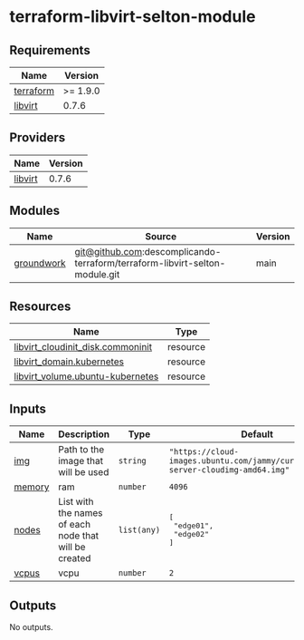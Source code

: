 # terraform-libvirt-selton-module
<!-- BEGIN_TF_DOCS -->
## Requirements

| Name | Version |
|------|---------|
| <a name="requirement_terraform"></a> [terraform](#requirement\_terraform) | >= 1.9.0 |
| <a name="requirement_libvirt"></a> [libvirt](#requirement\_libvirt) | 0.7.6 |

## Providers

| Name | Version |
|------|---------|
| <a name="provider_libvirt"></a> [libvirt](#provider\_libvirt) | 0.7.6 |

## Modules

| Name | Source | Version |
|------|--------|---------|
| <a name="module_groundwork"></a> [groundwork](#module\_groundwork) | git@github.com:descomplicando-terraform/terraform-libvirt-selton-module.git | main |

## Resources

| Name | Type |
|------|------|
| [libvirt_cloudinit_disk.commoninit](https://registry.terraform.io/providers/dmacvicar/libvirt/0.7.6/docs/resources/cloudinit_disk) | resource |
| [libvirt_domain.kubernetes](https://registry.terraform.io/providers/dmacvicar/libvirt/0.7.6/docs/resources/domain) | resource |
| [libvirt_volume.ubuntu-kubernetes](https://registry.terraform.io/providers/dmacvicar/libvirt/0.7.6/docs/resources/volume) | resource |

## Inputs

| Name | Description | Type | Default | Required |
|------|-------------|------|---------|:--------:|
| <a name="input_img"></a> [img](#input\_img) | Path to the image that will be used | `string` | `"https://cloud-images.ubuntu.com/jammy/current/jammy-server-cloudimg-amd64.img"` | no |
| <a name="input_memory"></a> [memory](#input\_memory) | ram | `number` | `4096` | no |
| <a name="input_nodes"></a> [nodes](#input\_nodes) | List with the names of each node that will be created | `list(any)` | <pre>[<br/>  "edge01",<br/>  "edge02"<br/>]</pre> | no |
| <a name="input_vcpus"></a> [vcpus](#input\_vcpus) | vcpu | `number` | `2` | no |

## Outputs

No outputs.
<!-- END_TF_DOCS -->